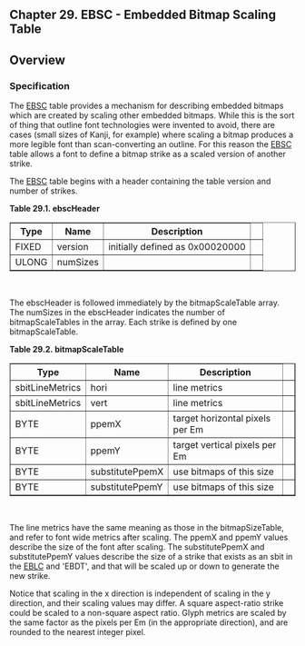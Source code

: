 <div xmlns="http://www.w3.org/1999/xhtml" role="" class="chapter"><div class="titlepage"><div><div><h2 class="title"><a name="chapter.EBSC"></a>Chapter 29. EBSC - Embedded Bitmap Scaling Table</h2></div></div></div><div role="fragment" class="section"><div class="titlepage"><div><div><h2 class="title" style="clear: both"><a name="idm80794506912"></a>Overview</h2></div></div></div><div role="specification" class="section"><div class="titlepage"><div><div><h3 class="title"><a name="section.29.1.1"></a>Specification</h3></div></div></div><p role="">The <a role="" class="link" href="chapter.EBSC.html" title="Chapter 29. EBSC - Embedded Bitmap Scaling Table">EBSC</a> table provides a mechanism for describing
          embedded bitmaps which are created by scaling other embedded
          bitmaps. While this is the sort of thing that outline font
          technologies were invented to avoid, there are cases (small
          sizes of Kanji, for example) where scaling a bitmap produces
          a more legible font than scan-converting an outline. For
          this reason the <a role="" class="link" href="chapter.EBSC.html" title="Chapter 29. EBSC - Embedded Bitmap Scaling Table">EBSC</a> table allows a font to define a
          bitmap strike as a scaled version of another strike.</p><p role="">The <a role="" class="link" href="chapter.EBSC.html" title="Chapter 29. EBSC - Embedded Bitmap Scaling Table">EBSC</a> table begins with a header containing the
          table version and number of strikes.</p><div class="table"><a name="idm80794501872"></a><p class="title"><strong>Table 29.1. ebscHeader</strong></p><div class="table-contents"><table role="" class="table" summary="ebscHeader" border="1"><colgroup><col/><col/><col/><col/></colgroup><thead><tr><th role="">Type</th><th role="">Name</th><th role="">Description</th><td class="auto-generated"> </td></tr></thead><tbody><tr><td role="">FIXED</td><td role="">version</td><td role="">initially defined as 0x00020000</td><td class="auto-generated"> </td></tr><tr><td role="">ULONG</td><td role="">numSizes</td><td role=""> </td><td class="auto-generated"> </td></tr></tbody></table></div></div><br class="table-break"/><p role="">The ebscHeader is followed immediately by the
          bitmapScaleTable array. The numSizes in the ebscHeader
          indicates the number of bitmapScaleTables in the array. Each
          strike is defined by one bitmapScaleTable.</p><div class="table"><a name="idm80794496144"></a><p class="title"><strong>Table 29.2. bitmapScaleTable</strong></p><div class="table-contents"><table role="" class="table" summary="bitmapScaleTable" border="1"><colgroup><col/><col/><col/><col/></colgroup><thead><tr><th role="">Type</th><th role="">Name</th><th role="">Description</th><td class="auto-generated"> </td></tr></thead><tbody><tr><td role="">sbitLineMetrics</td><td role="">hori</td><td role="">line metrics</td><td class="auto-generated"> </td></tr><tr><td role="">sbitLineMetrics</td><td role="">vert</td><td role="">line metrics</td><td class="auto-generated"> </td></tr><tr><td role="">BYTE</td><td role="">ppemX</td><td role="">target horizontal pixels per Em</td><td class="auto-generated"> </td></tr><tr><td role="">BYTE</td><td role="">ppemY</td><td role="">target vertical pixels per Em</td><td class="auto-generated"> </td></tr><tr><td role="">BYTE</td><td role="">substitutePpemX</td><td role="">use bitmaps of this size</td><td class="auto-generated"> </td></tr><tr><td role="">BYTE</td><td role="">substitutePpemY</td><td role="">use bitmaps of this size</td><td class="auto-generated"> </td></tr></tbody></table></div></div><br class="table-break"/><p role="">The line metrics have the same meaning as those in the
          bitmapSizeTable, and refer to font wide metrics after
          scaling. The ppemX and ppemY values describe the size of the
          font after scaling. The substitutePpemX and substitutePpemY
          values describe the size of a strike that exists as an sbit
          in the <a role="" class="link" href="chapter.EBLC.html" title="Chapter 28. EBLC - Embedded Bitmap Location Table">EBLC</a> and 'EBDT', and that will be scaled up or down
          to generate the new strike.</p><p role="">Notice that scaling in the x direction is independent of
          scaling in the y direction, and their scaling values may
          differ. A square aspect-ratio strike could be scaled to a
          non-square aspect ratio. Glyph metrics are scaled by the
          same factor as the pixels per Em (in the appropriate
          direction), and are rounded to the nearest integer
          pixel.</p></div></div></div>